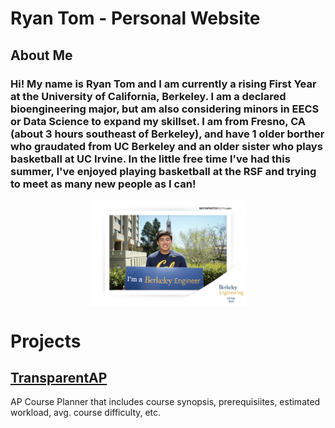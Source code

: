 # Ryan Tom - Personal Website

## About Me
### Hi! My name is Ryan Tom and I am currently a rising First Year at the University of California, Berkeley. I am a declared bioengineering major, but am also considering minors in EECS or Data Science to expand my skillset. I am from Fresno, CA (about 3 hours southeast of Berkeley), and have 1 older borther who graudated from UC Berkeley and an older sister who plays basketball at UC Irvine. In the little free time I've had this summer, I've enjoyed playing basketball at the RSF and trying to meet as many new people as I can!

<img src="SAYYAPHOTOBOOTH20230422_225732_1.jpg" style="width:50%; margin:auto; display:block">


# Projects
## [TransparentAP](https://www.transparentap.com)
AP Course Planner that includes course synopsis, prerequisiites, estimated workload, avg. course difficulty, etc.







